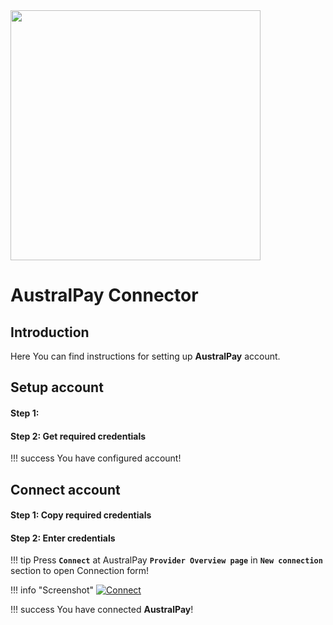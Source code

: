 <img src="https://static.openfintech.io/payment_providers/australpay/logo.png?w=400" width="400px">

# AustralPay Connector

## Introduction

Here You can find  instructions for setting up **AustralPay**  account.

## Setup account

#### Step 1: 



#### Step 2: Get required credentials


!!! success
    You have configured account!




## Connect account

#### Step 1: Copy required credentials


#### Step 2: Enter credentials

!!! tip
    Press **`Connect`** at AustralPay **`Provider Overview page`** in **`New connection`** section to open Connection form!




!!! info "Screenshot"
    [![Connect](images/australpay_connect.png)](images/australpay_connect.png)


!!! success
    You have connected **AustralPay**!